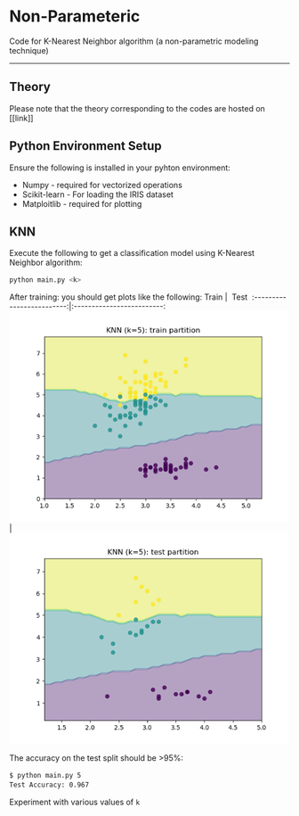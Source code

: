
# Non-Parameteric

Code for K-Nearest Neighbor algorithm (a non-parametric modeling technique)

---

## Theory

Please note that the theory corresponding to the codes are hosted on [[link]]

## Python Environment Setup

Ensure the following is installed in your pyhton environment:

- Numpy - required for vectorized operations
- Scikit-learn - For loading the IRIS dataset
- Matploitlib - required for plotting

## KNN

Execute the following to get a classification model using K-Nearest Neighbor algorithm:

```bash
python main.py <k>
```

After training: you should get plots like the following:
Train             |  &nbsp;Test&nbsp;
:-------------------------:|:-------------------------:
![A plot showing how the model fits the data on the train set](static/decision_boundary.png "KNN Train Fit")  |  ![A plot showing how the model fits the data on the test set](static/decision_boundary_test.png "KNN Test Fit")

The accuracy on the test split should be >95%:

```bash
$ python main.py 5
Test Accuracy: 0.967
```

Experiment with various values of `k`
